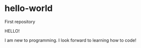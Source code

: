 # hello-world
First repository

HELLO!

I am new to programming. I look forward to learning how to code!
